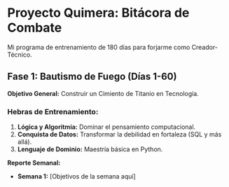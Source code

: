 # Proyecto Quimera: Bitácora de Combate

Mi programa de entrenamiento de 180 días para forjarme como Creador-Técnico.

## Fase 1: Bautismo de Fuego (Días 1-60)

**Objetivo General:** Construir un Cimiento de Titanio en Tecnología.

### Hebras de Entrenamiento:

1.  **Lógica y Algoritmia:** Dominar el pensamiento computacional.
2.  **Conquista de Datos:** Transformar la debilidad en fortaleza (SQL y más allá).
3.  **Lenguaje de Dominio:** Maestría básica en Python.

**Reporte Semanal:**
* **Semana 1:** [Objetivos de la semana aquí]